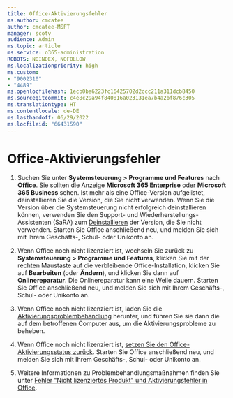 ```yaml
---
title: Office-Aktivierungsfehler
ms.author: cmcatee
author: cmcatee-MSFT
manager: scotv
audience: Admin
ms.topic: article
ms.service: o365-administration
ROBOTS: NOINDEX, NOFOLLOW
ms.localizationpriority: high
ms.custom:
- "9002310"
- "4489"
ms.openlocfilehash: 1ecb0ba6223fc16425702d2ccc211a311dcb8450
ms.sourcegitcommit: c4e8c29a94f840816a023131ea7b4a2bf876c305
ms.translationtype: HT
ms.contentlocale: de-DE
ms.lasthandoff: 06/29/2022
ms.locfileid: "66431590"
---
```

# <a name="office-activation-errors"></a>Office-Aktivierungsfehler

1. Suchen Sie unter **Systemsteuerung > Programme und Features** nach **Office**. Sie sollten die Anzeige **Microsoft 365 Enterprise** oder **Microsoft 365 Business** sehen. Ist mehr als eine Office-Version aufgelistet, deinstallieren Sie die Version, die Sie nicht verwenden. Wenn Sie die Version über die Systemsteuerung nicht erfolgreich deinstallieren können, verwenden Sie den Support- und Wiederherstellungs-Assistenten (SaRA) zum [Deinstallieren](https://aka.ms/SARA-OfficeUninstall-Alchemy) der Version, die Sie nicht verwenden. Starten Sie Office anschließend neu, und melden Sie sich mit Ihrem Geschäfts-, Schul- oder Unikonto an. 

2. Wenn Office noch nicht lizenziert ist, wechseln Sie zurück zu **Systemsteuerung > Programme und Features**, klicken Sie mit der rechten Maustaste auf die verbleibende Office-Installation, klicken Sie auf **Bearbeiten** (oder **Ändern**), und klicken Sie dann auf **Onlinereparatur**. Die Onlinereparatur kann eine Weile dauern. Starten Sie Office anschließend neu, und melden Sie sich mit Ihrem Geschäfts-, Schul- oder Unikonto an. 

3. Wenn Office noch nicht lizenziert ist, laden Sie die [Aktivierungsproblembehandlung](https://aka.ms/SARA-OfficeActivation-Alchemy) herunter, und führen Sie sie dann die auf dem betroffenen Computer aus, um die Aktivierungsprobleme zu beheben. 

4. Wenn Office noch nicht lizenziert ist, [setzen Sie den Office-Aktivierungsstatus zurück](https://docs.microsoft.com/office365/troubleshoot/activation/reset-office-365-proplus-activation-state). Starten Sie Office anschließend neu, und melden Sie sich mit Ihrem Geschäfts-, Schul- oder Unikonto an.  

5. Weitere Informationen zu Problembehandlungsmaßnahmen finden Sie unter [Fehler "Nicht lizenziertes Produkt" und Aktivierungsfehler in Office](https://support.office.com/article/unlicensed-product-and-activation-errors-in-office-0d23d3c0-c19c-4b2f-9845-5344fedc4380).

